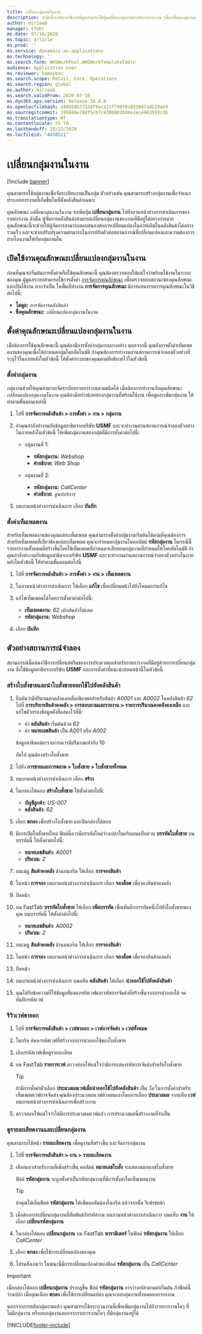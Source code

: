 ```yaml
---
title: เปลี่ยนกลุ่มงานในงาน
description: หัวข้อนี้จะอธิบายวิธีการที่คุณสามารถใช้ปุ่มเปลี่ยนกลุ่มงานสำหรับรายการงาน เพื่อเปลี่ยนกลุ่มงานของงานที่มีอยู่
author: mirzaab
manager: tfehr
ms.date: 07/16/2020
ms.topic: article
ms.prod: ''
ms.service: dynamics-ax-applications
ms.technology: ''
ms.search.form: WHSWorkPool,WHSWorkTemplateTable
audience: Application User
ms.reviewer: kamaybac
ms.search.scope: Retail, Core, Operations
ms.search.region: global
ms.author: mirzaab
ms.search.validFrom: 2020-07-16
ms.dyn365.ops.version: Release 10.0.8
ms.openlocfilehash: 344918b77334f9aca11f799f8c031047ad229ee0
ms.sourcegitcommit: 199848e78df5cb7c439b001bdbe1ece963593cdb
ms.translationtype: HT
ms.contentlocale: th-TH
ms.lasthandoff: 10/13/2020
ms.locfileid: "4438521"
---
```

# <a name="change-work-pool-on-work"></a>เปลี่ยนกลุ่มงานในงาน

[!include [banner](../includes/banner.md)]

คุณสามารถใช้กลุ่มงานเพื่อจัดระเบียบงานเป็นกลุ่ม ตัวอย่างเช่น คุณสามารถสร้างกลุ่มงานเพื่อจำแนกประเภทการงานที่เกิดขึ้นในที่ตั้งคลังสินค้าเฉพาะ

คุณลักษณะ *เปลี่ยนกลุ่มงานในงาน* จะเพิ่มปุ่ม **เปลี่ยนกลุ่มงาน** ไปยังบานหน้าต่างการดำเนินการของรายการงาน ดังนั้น ผู้จัดการคลังสินค้าสามารถเปลี่ยนกลุ่มงานของงานที่มีอยู่ได้อย่างง่ายดาย คุณลักษณะนี้จะช่วยให้ผู้จัดการสามารถตอบสนองต่อการเปลี่ยนแปลงในการผลิตในคลังสินค้าได้อย่างรวดเร็ว และจะช่วยปรับปรุงความสามารถในการปรับตัวต่อสถานการณ์ที่เปลี่ยนแปลงและความต้องการถ่ายโอนงานให้กับกลุ่มงานอื่น

## <a name="turn-on-the-change-work-pool-on-work-feature"></a>เปิดใช้งานคุณลักษณะเปลี่ยนแปลงกลุ่มงานในงาน

ก่อนที่คุณจะเริ่มต้นการตั้งค่าหรือใช้คุณลักษณะนี้ คุณต้องตรวจสอบให้แน่ใจว่าพร้อมใช้งานในระบบของคุณ ผู้ดูแลระบบสามารถใช้การตั้งค่า [การจัดการคุณลักษณะ](../../fin-ops-core/fin-ops/get-started/feature-management/feature-management-overview.md) เพื่อตรวจสอบสถานะของคุณลักษณะ และเปิดใช้งาน หากจำเป็น ในพื้นที่ทำงาน **การจัดการคุณลักษณะ** มีการแสดงรายการคุณลักษณะในวิธีต่อไปนี้:

- **โมดูล:** *การจัดการคลังสินค้า*
- **ชื่อคุณลักษณะ:** *เปลี่ยนแปลงกลุ่มงานในงาน*

## <a name="set-up-the-change-work-pool-on-work-feature"></a>ตั้งค่าคุณลักษณะเปลี่ยนแปลงกลุ่มงานในงาน

เมื่อต้องการใช้คุณลักษณะนี้ คุณต้องมีการตั้งค่ากลุ่มงานบางอย่าง นอกจากนี้ คุณยังอาจตั้งค่าเท็มเพลตงานของคุณเพื่อให้กำหนดกลุ่มโดยอัตโนมัติ ถ้าคุณต้องการทำงานผ่านสถานการณ์จำลองตัวอย่างที่ระบุไว้ในภายหลังในหัวข้อนี้ ให้ตั้งค่าระบบของคุณตามที่อธิบายไว้ในหัวข้อนี้

### <a name="set-up-work-pools"></a>ตั้งค่ากลุ่มงาน

กลุ่มงานช่วยให้คุณสามารถจัดระเบียบรายการงานตามชนิดได้ เมื่อต้องการทำงานกับคุณลักษณะ *เปลี่ยนแปลงกลุ่มงานในงาน* คุณต้องมีอย่างน้อยสองกลุ่มงานที่พร้อมใช้งาน เพื่อดูและเพิ่มกลุ่มงาน ให้ทำตามขั้นตอนเหล่านี้

1. ไปที่ **การจัดการคลังสินค้า \> การตั้งค่า \> งาน \> กลุ่มงาน**
1. ถ้าคุณกำลังทำงานกับข้อมูลสาธิตจากบริษัท **USMF** และจะทำงานผ่านสถานการณ์จำลองตัวอย่างในภายหลังในหัวข้อนี้ ให้เพิ่มกลุ่มงานสองกลุ่มที่มีการตั้งค่าต่อไปนี้:

    - กลุ่มงานที่ 1:

        - **รหัสกลุ่มงาน:** *Webshop*
        - **คำอธิบาย:** *Web Shop*

    - กลุ่มงานที่ 2:

        - **รหัสกลุ่มงาน:** *CallCenter*
        - **คำอธิบาย:** *ศูนย์บริการ*

1. บนบานหน้าต่างการดำเนินการ เลือก **บันทึก**

### <a name="set-up-work-templates"></a>ตั้งค่าเท็มเพลตงาน

สำหรับเท็มเพลตงานของคุณแต่ละเท็มเพลต คุณสามารถตั้งค่ากลุ่มงานเริ่มต้นได้ตามที่คุณต้องการ สำหรับเท็มเพลตที่เกี่ยวข้องแต่ละเท็มเพลต คุณจะกำหนดกลุ่มงานในคอลัมน์ **รหัสกลุ่มงาน** ในกรณีนี้ รายการงานทั้งหมดที่สร้างขึ้นโดยใช้เท็มเพลตที่กำหนดจะสืบทอดกลุ่มงานที่กำหนดให้โดยอัตโนมัติ ถ้าคุณกำลังทำงานกับข้อมูลสาธิตจากบริษัท **USMF** และจะทำงานผ่านสถานการณ์จำลองตัวอย่างในภายหลังในหัวข้อนี้ ให้ทำตามขั้นตอนต่อไปนี้

1. ไปที่ **การจัดการคลังสินค้า \> การตั้งค่า \> งาน \> เท็มเพลตงาน**
1. ในบานหน้าต่างการดำเนินการ ให้เลือก **แก้ไข** เพื่อเปลี่ยนหน้าไปยังโหมดการแก้ไข
1. แก้ไขเท็มเพลตได้โดยการตั้งค่าค่าต่อไปนี้:

    - **เท็มเพลตงาน:** *62 เบิกสินค้าไปแพค*
    - **รหัสกลุ่มงาน:** *Webshop*

1. เลือก **บันทึก**

## <a name="example-scenario"></a>ตัวอย่างสถานการณ์จำลอง

สถานการณ์นี้แสดงวิธีการเปลี่ยนสตรีมของการประมวลผลสำหรับรายการงานที่มีอยู่ด้วยการเปลี่ยนกลุ่มงาน ซึ่งใช้ข้อมูลสาธิตจากบริษัท **USMF** และการตั้งค่าที่แนะนำก่อนหน้านี้ในหัวข้อนี้

### <a name="create-a-sales-order-and-release-it-to-the-warehouse"></a>สร้างใบสั่งขายและนำใบสั่งขายออกใช้ไปยังคลังสินค้า

1. ยืนยันว่ามีปริมาณคงคลังคงเหลือเพียงพอสำหรับสินค้า *A0001* และ *A0002* ในคลังสินค้า *62* ไปที่ **การบริหารสินค้าคงคลัง \> การสอบถามและรายงาน \> รายการปริมาณคงคลังคงเหลือ** และแก้ไขตัวกรองข้อมูลดังที่แสดงไว้ที่นี่:

    - ค่า **คลังสินค้า** เริ่มต้นด้วย *62*
    - ค่า **หมายเลขสินค้า** เป็น *A001* หรือ *A002*

    ข้อมูลสาธิตแต่ละรายการควรมีปริมาณเท่ากับ 10

    ถัดไป คุณต้องสร้างใบสั่งขาย

1. ไปยัง **การขายและการตลาด \> ใบสั่งขาย \> ใบสั่งขายทั้งหมด**
1. บนบานหน้าต่างการดำเนินการ เลือก **สร้าง**
1. ในกล่องโต้ตอบ **สร้างใบสั่งขาย** ให้ตั้งค่าต่อไปนี้:

    - **บัญชีลูกค้า:** *US-007*
    - **คลังสินค้า:** *62*

1. เลือก **ตกลง** เพื่อสร้างใบสั่งขาย และปิดกล่องโต้ตอบ
1. มีการเปิดใบสั่งขายใหม่ ฟิลด์นี้ควรมีบรรทัดใหม่ว่างเปล่าในกริดบนแท็บด่วน **บรรทัดใบสั่งขาย** บนบรรทัดนี้ ให้ตั้งค่าต่อไปนี้:

    - **หมายเลขสินค้า:** *A0001*
    - **ปริมาณ:** *2*

1. บนเมนู **สินค้าคงคลัง** ด้านบนกริด ให้เลือก **การจองสินค้า**
1. ในหน้า **การจอง** บนบานหน้าต่างการดำเนินการ เลือก **จองล็อต** เพื่อจองสินค้าคงคลัง
1. ปิดหน้า
1. บน FastTab **บรรทัดใบสั่งขาย** ให้เลือก **เพิ่มบรรทัด** เพื่อเพิ่มอีกบรรทัดหนึ่งไปยังใบสั่งขายของคุณ บนบรรทัดนี้ ให้ตั้งค่าต่อไปนี้:

    - **หมายเลขสินค้า:** *A0002*
    - **ปริมาณ:** *2*

1. บนเมนู **สินค้าคงคลัง** ด้านบนกริด ให้เลือก **การจองสินค้า**
1. ในหน้า **การจอง** บนบานหน้าต่างการดำเนินการ เลือก **จองล็อต** เพื่อจองสินค้าคงคลัง
1. ปิดหน้า
1. บนบานหน้าต่างการดำเนินการ บนแท็บ **คลังสินค้า** ให้เลือก **นำออกใช้ไปยังคลังสินค้า**
1. คุณได้รับข้อความที่ให้ข้อมูลที่แสดงรหัสเวฟและรหัสการจัดส่งที่สร้างขึ้นจากการนำออกใช้ จดบันทึกรหัสเวฟ

### <a name="review-the-outbound-wave"></a>รีวิวเวฟขาออก

1. ไปที่ **การจัดการคลังสินค้า \> เวฟขาออก \> เวฟการจัดส่ง \> เวฟทั้งหมด**
1. ในกริด ค้นหารหัสเวฟที่สร้างจากการนำออกใช้ของใบสั่งขาย
1. เลือกรหัสเวฟเพื่อดูรายละเอียด
1. บน FastTab **รายการเวฟ** ตรวจสอบให้แน่ใจว่ามีการแสดงรหัสการจัดส่งสำหรับใบสั่งขาย

    > [!TIP]
    > ถ้ามีการตั้งค่าตัวเลือก **ประมวลผลเวฟเมื่อนำออกใช้ไปยังคลังสินค้า** เป็น *ไม่* ในการตั้งค่าสำหรับเท็มเพลตเวฟการจัดส่ง คุณต้องประมวลผลเวฟด้วยตนเองโดยการเลือก **ประมวลผล** จากแท็บ **เวฟ** บนบานหน้าต่างการดำเนินการเพื่อสร้างงาน

1. ตรวจสอบให้แน่ใจว่าได้มีการประมวลผลเวฟแล้ว การประมวลผลนี้สร้างงานที่จำเป็น

### <a name="view-work-details-and-change-the-work-pool"></a>ดูรายละเอียดงานและเปลี่ยนกลุ่มงาน

คุณสามารถใช้หน้า **รายละเอียดงาน** เพื่อดูงานที่สร้างขึ้น และจัดการกลุ่มงาน

1. ไปที่ **การจัดการคลังสินค้า \> งาน \> รายละเอียดงาน**
1. เลือกแถวสำหรับงานที่เพิ่งสร้างขึ้น คอลัมน์ **หมายเลขใบสั่ง** จะแสดงหมายเลขใบสั่งขาย

    ฟิลด์ **รหัสกลุ่มงาน** จะถูกตั้งค่าเป็นรหัสกลุ่มงานที่มีการตั้งค่าในเท็มเพลตงาน

    > [!TIP]
    > ถ้าคุณไม่เห็นฟิลด์ **รหัสกลุ่มงาน** ให้เพิ่มคอลัมน์ลงในกริด แล้วจากนั้น รีเฟรชหน้า

1. เมื่อต้องการเปลี่ยนกลุ่มงานที่สัมพันธ์กับรหัสงาน บนบานหน้าต่างการดำเนินการ บนแท็บ **งาน** ให้เลือก **เปลี่ยนรหัสกลุ่มงาน**
1. ในกล่องโต้ตอบ **เปลี่ยนกลุ่มงาน** บน FastTab **พารามิเตอร์** ในฟิลด์ **รหัสกลุ่มงาน** ให้เลือก *CallCenter*
1. เลือก **ตกลง** เพื่อใช้การเปลี่ยนแปลงของคุณ
1. โปรดสังเกตว่า ในขณะนี้มีการเปลี่ยนแปลงค่าของฟิลด์ **รหัสกลุ่มงาน** เป็น *CallCenter*

> [!IMPORTANT]
> เมื่อกล่องโต้ตอบ **เปลี่ยนกลุ่มงาน** ปรากฏขึ้น ฟิลด์ **รหัสกลุ่มงาน** อาจว่างเปล่าตามค่าเริ่มต้น ถ้าฟิลด์นี้ว่างเปล่า เมื่อคุณเลือก **ตกลง** เพื่อใช้การเปลี่ยนแปลง คุณจะลบกลุ่มงานทั้งหมดออกจากงาน
>
> นอกจากการสลับกลุ่มงานแล้ว คุณสามารถใช้กระบวนงานนี้เพื่อเพิ่มกลุ่มงานไปยังรายการงานใดๆ ที่ไม่มีกลุ่มงาน หรือลบกลุ่มงานออกจากรายการงานใดๆ ที่มีกลุ่มงานอยู่ได้


[!INCLUDE[footer-include](../../includes/footer-banner.md)]